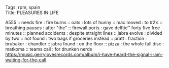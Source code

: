 Tags: rpm, spain  
Title: PLEASURES IN LIFE  
  
∆555 :: needs fire : fire burns :: oats : lots of hunny :: mac moved : to #2’s :: breathing pauses : after "the" :: firewall ports : gave delftie™ forty five free minutes :: planned accidents : despite straight lines :: jabra evolve : divided by two :: not found : two bags if groceries instead :: pratt : fraction : brubaker : chandler :: jabra found : on the floor :: pizza : the whole full disc : matkoma :: teams call : for drunken nerds
<https://music.gerrylovesrecords.com/album/i-have-heard-the-signal-i-am-waiting-for-the-call>  
